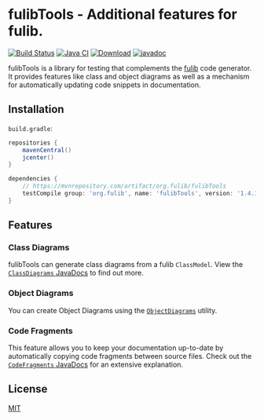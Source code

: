 # fulibTools - Additional features for fulib.

[![Build Status](https://travis-ci.org/fujaba/fulibTools.svg?branch=master)](https://travis-ci.org/fujaba/fulibTools)
[![Java CI](https://github.com/fujaba/fulibTools/workflows/Java%20CI/badge.svg)](https://github.com/fujaba/fulibTools/actions)
[![Download](https://api.bintray.com/packages/fujaba/maven/fulibTools/images/download.svg)](https://bintray.com/fujaba/maven/fulibTools/_latestVersion "Download")
[![javadoc](https://javadoc.io/badge2/org.fulib/fulibTools/javadoc.svg)](https://javadoc.io/doc/org.fulib/fulibTools)

fulibTools is a library for testing that complements the [fulib](https://github.com/fujaba/fulib) code generator.
It provides features like class and object diagrams as well as a mechanism for automatically updating code snippets in documentation.

## Installation

`build.gradle`:

```groovy
repositories {
    mavenCentral()
    jcenter()
}
```

```groovy
dependencies {
    // https://mvnrepository.com/artifact/org.fulib/fulibTools
    testCompile group: 'org.fulib', name: 'fulibTools', version: '1.4.1'
}
```

## Features

### Class Diagrams

fulibTools can generate class diagrams from a fulib `ClassModel`.
View the [`ClassDiagrams` JavaDocs](https://javadoc.io/doc/org.fulib/fulibTools/latest/org/fulib/tools/ClassDiagrams.html) to find out more.

### Object Diagrams

You can create Object Diagrams using the [`ObjectDiagrams`](https://javadoc.io/doc/org.fulib/fulibTools/latest/org/fulib/tools/ObjectDiagrams.html) utility.

### Code Fragments

This feature allows you to keep your documentation up-to-date by automatically copying code fragments between source files.
Check out the [`CodeFragments` JavaDocs](https://javadoc.io/doc/org.fulib/fulibTools/latest/org/fulib/tools/CodeFragments.html) for an extensive explanation.

## License

[MIT](LICENSE.md)
